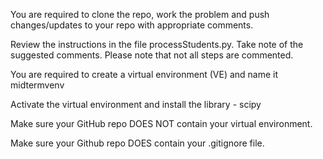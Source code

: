 You are required to clone the repo, work the problem and push changes/updates to your repo with appropriate comments.

Review the instructions in the file processStudents.py. Take note of the suggested comments. Please note that not all steps are commented.

You are required to create a virtual environment (VE) and name it midtermvenv

Activate the virtual environment and install the library - scipy

Make sure your GitHub repo DOES NOT contain your virtual environment.

Make sure your Github repo DOES contain your .gitignore file.
